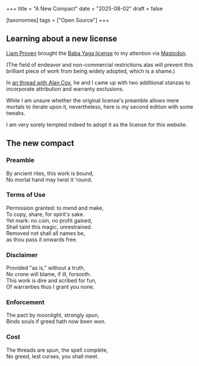 +++
title = "A New Compact"
date = "2025-08-02"
draft = false

[taxonomies]
tags = ["Open Source"]
+++

## Learning about a new license

[Liam Proven](https://social.vivaldi.net/@lproven) brought the
[Baba Yaga license](https://smallandnearlysilent.com/baba-yaga/LICENSE.txt)
to my attention via [Mastodon](https://social.vivaldi.net/@lproven/115135292511567427).

(The field of endeavor and non-commercial restrictions alas will prevent this
brilliant piece of work from being widely adopted, which is a shame.)

In [an thread with Alan Cox](https://mastodon.social/@etchedpixels/115135408071881673),
he and I came up with two additional stanzas to incorporate attribution and warranty exclusions.

While I am unsure whether the original license's preamble allows mere mortals to
iterate upon it, nevertheless, here is my second edition with some tweaks.

I am very sorely tempted indeed to adopt it as the license for this website.

## The new compact

### Preamble

By ancient rites, this work is bound,  
No mortal hand may twist it 'round.

### Terms of Use

Permission granted: to mend and make,  
To copy, share, for spirit's sake.  
Yet mark: no coin, no profit gained,  
Shall taint this magic, unrestrained.  
Removed not shall all names be,  
as thou pass it onwards free.

### Disclaimer

Provided "as is," without a truth,  
No crone will blame, if ill, forsooth.  
This work is dire and scribed for fun,  
Of warranties thus I grant you none.

### Enforcement

The pact by moonlight, strongly spun,  
Binds souls if greed hath now been won.  

### Cost

The threads are spun, the spell complete,  
No greed, lest curses, you shall meet.  
